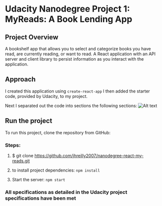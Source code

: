 # Udacity Nanodegree Project 1: MyReads: A Book Lending App

## Project Overview
A bookshelf app that allows you to select and categorize books you have read, are currently reading, or want to read. A React application with an API server and client library to persist information as you interact with the application.

## Approach
I created this application using ``create-react-app`` I then added the starter code, provided by Udacity, to my project. 

Next I separated out the code into sections the following sections:
![Alt text](./images/projectStructure.jpg?raw=true "Project Structure")

## Run the project
To run this project, clone the repository from GitHub:

### Steps: 
1. $ git clone https://github.com/jhreilly2007/nanodegree-react-my-reads.git

2. to install project dependencies: ``npm install``

3. Start the server: ``npm start``

### All specifications as detailed in the Udacity project specifications have been met



